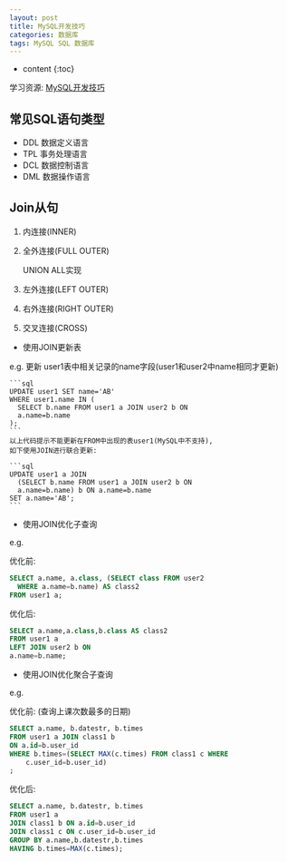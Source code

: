```yaml
---
layout: post
title: MySQL开发技巧
categories: 数据库
tags: MySQL SQL 数据库
---
```


* content
{:toc}



学习资源: [MySQL开发技巧](http://www.imooc.com/learn/398)

## 常见SQL语句类型

* DDL 数据定义语言
* TPL 事务处理语言
* DCL 数据控制语言
* DML 数据操作语言

## Join从句

1. 内连接(INNER)
2. 全外连接(FULL OUTER)

    UNION ALL实现

3. 左外连接(LEFT OUTER)
4. 右外连接(RIGHT OUTER)
5. 交叉连接(CROSS)

* 使用JOIN更新表

e.g. 更新 user1表中相关记录的name字段(user1和user2中name相同才更新)

    ```sql
    UPDATE user1 SET name='AB'
    WHERE user1.name IN (
      SELECT b.name FROM user1 a JOIN user2 b ON
      a.name=b.name
    );
    ```
    以上代码提示不能更新在FROM中出现的表user1(MySQL中不支持),
    如下使用JOIN进行联合更新:

    ```sql
    UPDATE user1 a JOIN
      (SELECT b.name FROM user1 a JOIN user2 b ON
      a.name=b.name) b ON a.name=b.name
    SET a.name='AB';
    ```

* 使用JOIN优化子查询

e.g.

优化前:

  ```sql
  SELECT a.name, a.class, (SELECT class FROM user2
    WHERE a.name=b.name) AS class2
  FROM user1 a;
  ```

优化后:

  ```sql
  SELECT a.name,a.class,b.class AS class2
  FROM user1 a
  LEFT JOIN user2 b ON
  a.name=b.name;
  ```

* 使用JOIN优化聚合子查询

e.g.

优化前: (查询上课次数最多的日期)

  ```sql
  SELECT a.name, b.datestr, b.times
  FROM user1 a JOIN class1 b
  ON a.id=b.user_id
  WHERE b.times=(SELECT MAX(c.times) FROM class1 c WHERE
      c.user_id=b.user_id)
  ;
  ```

优化后:

  ```sql
  SELECT a.name, b.datestr, b.times
  FROM user1 a
  JOIN class1 b ON a.id=b.user_id
  JOIN class1 c ON c.user_id=b.user_id
  GROUP BY a.name,b.datestr,b.times
  HAVING b.times=MAX(c.times);
  ```
